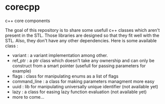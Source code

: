 # corecpp
c++ core components

The goal of this repository is to share some usefull c++ classes which aren't present in the STL.
Those libraries are designed so that they fit well with the STL. Also, they don't have any other dependencies.
Here is some available class :
- variant : a variant implementation among other.
- ref_ptr : a ptr class which doesn't take any ownership and can only be construct from a smart pointer (usefull for passing parameters for example)
- flags : class for manipulating enums as a list of flags
- command_line : a class for making parameters managment more easy
- uuid : lib for manipulating universally unique identifier (not available yet)
- lazy : a class for easing lazy function evaluation (not available yet)
- more to come...
